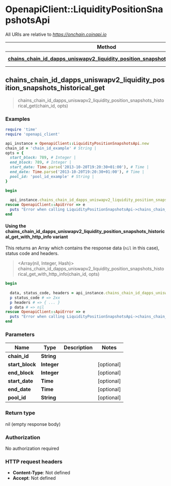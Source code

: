 # OpenapiClient::LiquidityPositionSnapshotsApi

All URIs are relative to *https://onchain.coinapi.io*

| Method | HTTP request | Description |
| ------ | ------------ | ----------- |
| [**chains_chain_id_dapps_uniswapv2_liquidity_position_snapshots_historical_get**](LiquidityPositionSnapshotsApi.md#chains_chain_id_dapps_uniswapv2_liquidity_position_snapshots_historical_get) | **GET** /chains/{chain_id}/dapps/uniswapv2/liquidityPositionSnapshots/historical |  |


## chains_chain_id_dapps_uniswapv2_liquidity_position_snapshots_historical_get

> chains_chain_id_dapps_uniswapv2_liquidity_position_snapshots_historical_get(chain_id, opts)



### Examples

```ruby
require 'time'
require 'openapi_client'

api_instance = OpenapiClient::LiquidityPositionSnapshotsApi.new
chain_id = 'chain_id_example' # String | 
opts = {
  start_block: 789, # Integer | 
  end_block: 789, # Integer | 
  start_date: Time.parse('2013-10-20T19:20:30+01:00'), # Time | 
  end_date: Time.parse('2013-10-20T19:20:30+01:00'), # Time | 
  pool_id: 'pool_id_example' # String | 
}

begin
  
  api_instance.chains_chain_id_dapps_uniswapv2_liquidity_position_snapshots_historical_get(chain_id, opts)
rescue OpenapiClient::ApiError => e
  puts "Error when calling LiquidityPositionSnapshotsApi->chains_chain_id_dapps_uniswapv2_liquidity_position_snapshots_historical_get: #{e}"
end
```

#### Using the chains_chain_id_dapps_uniswapv2_liquidity_position_snapshots_historical_get_with_http_info variant

This returns an Array which contains the response data (`nil` in this case), status code and headers.

> <Array(nil, Integer, Hash)> chains_chain_id_dapps_uniswapv2_liquidity_position_snapshots_historical_get_with_http_info(chain_id, opts)

```ruby
begin
  
  data, status_code, headers = api_instance.chains_chain_id_dapps_uniswapv2_liquidity_position_snapshots_historical_get_with_http_info(chain_id, opts)
  p status_code # => 2xx
  p headers # => { ... }
  p data # => nil
rescue OpenapiClient::ApiError => e
  puts "Error when calling LiquidityPositionSnapshotsApi->chains_chain_id_dapps_uniswapv2_liquidity_position_snapshots_historical_get_with_http_info: #{e}"
end
```

### Parameters

| Name | Type | Description | Notes |
| ---- | ---- | ----------- | ----- |
| **chain_id** | **String** |  |  |
| **start_block** | **Integer** |  | [optional] |
| **end_block** | **Integer** |  | [optional] |
| **start_date** | **Time** |  | [optional] |
| **end_date** | **Time** |  | [optional] |
| **pool_id** | **String** |  | [optional] |

### Return type

nil (empty response body)

### Authorization

No authorization required

### HTTP request headers

- **Content-Type**: Not defined
- **Accept**: Not defined

